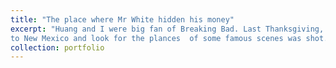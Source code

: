 ```yaml
---
title: "The place where Mr White hidden his money"
excerpt: "Huang and I were big fan of Breaking Bad. Last Thanksgiving, we travel 
to New Mexico and look for the plances  of some famous scenes was shot. Here is the real GPS coodinates +35.101965,-107.137223 where Mr White hidden his big money.<br/><img src='/images/file-2.jpeg>'"
collection: portfolio
--- 
```

